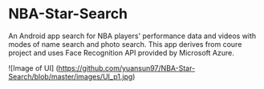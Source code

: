 # NBA-Star-Search
An Android app search for NBA players' performance data and videos with modes of name search and photo search. 
This app derives from coure project and uses Face Recognition API provided by Microsoft Azure.

![Image of UI] (https://github.com/yuansun97/NBA-Star-Search/blob/master/images/UI_p1.jpg)
